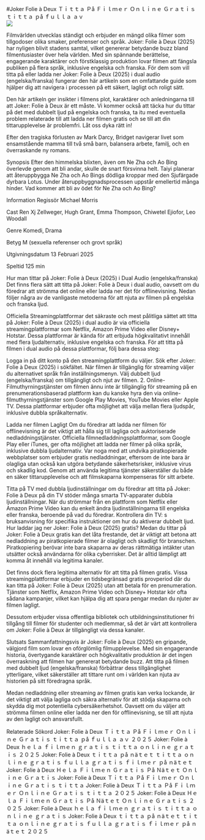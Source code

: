 #Joker Folie à Deux Ｔｉｔｔａ Ｐå Ｆｉｌｍｅｒ Ｏｎｌｉｎｅ Ｇｒａｔｉｓ ｔｉｔｔａ ｐå ｆｕｌｌａ ａｖ  
[![](https://i.imgur.com/qSNzIqt.png)](https://movie.rssnews.media/AwLAAeA.php)  
  
Filmvärlden utvecklas ständigt och erbjuder en mängd olika filmer som tillgodoser olika smaker, preferenser och språk. Joker: Folie à Deux (2025) har nyligen blivit stadens samtal, vilket genererar betydande buzz bland filmentusiaster över hela världen. Med sin spännande berättelse, engagerande karaktärer och förstklassig produktion lovar filmen att fängsla publiken på flera språk, inklusive engelska och franska. För dem som vill titta på eller ladda ner Joker: Folie à Deux (2025) i dual audio (engelska/franska) fungerar den här artikeln som en omfattande guide som hjälper dig att navigera i processen på ett säkert, lagligt och roligt sätt.

Den här artikeln ger insikter i filmens plot, karaktärer och anledningarna till att Joker: Folie à Deux är ett måste. Vi kommer också att täcka hur du tittar på det med dubbelt ljud på engelska och franska, ta itu med eventuella problem relaterade till att ladda ner filmen gratis och se till att din tittarupplevelse är problemfri. Låt oss dyka rätt in!

Efter den tragiska förlusten av Mark Darcy, Bridget navigerar livet som ensamstående mamma till två små barn, balansera arbete, familj, och en överraskande ny romans.

Synopsis
Efter den himmelska blixten, även om Ne Zha och Ao Bing överlevde genom att bli andar, skulle de snart försvinna helt. Taiyi planerar att återuppbygga Ne Zha och Ao Bings dödliga kroppar med den Sjufärgade dyrbara Lotus. Under återuppbyggnadsprocessen uppstår emellertid många hinder. Vad kommer att bli av ödet för Ne Zha och Ao Bing?

Information
Regissör Michael Morris

Cast Ren Xj Zellweger, Hugh Grant, Emma Thompson, Chiwetel Ejiofor, Leo Woodall

Genre Komedi, Drama

Betyg M (sexuella referenser och grovt språk)

Utgivningsdatum 13 Februari 2025

Speltid 125 min

Hur man tittar på Joker: Folie à Deux (2025) i Dual Audio (engelska/franska)
Det finns flera sätt att titta på Joker: Folie à Deux i dual audio, oavsett om du föredrar att strömma det online eller ladda ner det för offlinevisning. Nedan följer några av de vanligaste metoderna för att njuta av filmen på engelska och franska ljud.

Officiella Streamingplattformar det säkraste och mest pålitliga sättet att titta på Joker: Folie à Deux (2025) i dual audio är via officiella streamingplattformar som Netflix, Amazon Prime Video eller Disney+ Hotstar. Dessa plattformar är kända för att erbjuda högkvalitativt innehåll med flera ljudalternativ, inklusive engelska och franska.
För att titta på filmen i dual audio på dessa plattformar, följ bara dessa steg:

Logga in på ditt konto på den streamingplattform du väljer. Sök efter Joker: Folie à Deux (2025) i sökfältet. När filmen är tillgänglig för streaming väljer du alternativet språk från inställningsmenyn. Välj dubbelt ljud (engelska/franska) om tillgängligt och njut av filmen. 2. Online-Filmuthyrningstjänster om filmen ännu inte är tillgänglig för streaming på en prenumerationsbaserad plattform kan du kanske hyra den via online-filmuthyrningstjänster som Google Play Movies, YouTube Movies eller Apple TV. Dessa plattformar erbjuder ofta möjlighet att välja mellan flera ljudspår, inklusive dubbla språkalternativ.

Ladda ner filmen Lagligt Om du föredrar att ladda ner filmen för offlinevisning är det viktigt att hålla sig till lagliga och auktoriserade nedladdningstjänster. Officiella filmnedladdningsplattformar, som Google Play eller iTunes, ger ofta möjlighet att ladda ner filmer på olika språk, inklusive dubbla ljudalternativ.
Var noga med att undvika piratkopierade webbplatser som erbjuder gratis nedladdningar, eftersom de inte bara är olagliga utan också kan utgöra betydande säkerhetsrisker, inklusive virus och skadlig kod. Genom att använda legitima tjänster säkerställer du både en säker tittarupplevelse och att filmskaparna kompenseras för sitt arbete.

Titta på TV med dubbla ljudinställningar om du föredrar att titta på Joker: Folie à Deux på din TV stöder många smarta TV-apparater dubbla ljudinställningar. När du strömmar från en plattform som Netflix eller Amazon Prime Video kan du enkelt ändra ljudinställningarna till engelska eller franska, beroende på vad du föredrar. Kontrollera din TV: s bruksanvisning för specifika instruktioner om hur du aktiverar dubbelt ljud.
Hur laddar jag ner Joker: Folie à Deux (2025) gratis?
Medan du tittar på Joker: Folie à Deux gratis kan det låta frestande, det är viktigt att betona att nedladdning av piratkopierade filmer är olagligt och skadligt för branschen. Piratkopiering berövar inte bara skaparna av deras rättmätiga intäkter utan utsätter också användarna för olika cyberrisker. Det är alltid lämpligt att komma åt innehåll via legitima kanaler.

Det finns dock flera legitima alternativ för att titta på filmen gratis. Vissa streamingplattformar erbjuder en tidsbegränsad gratis provperiod där du kan titta på Joker: Folie à Deux (2025) utan att betala för en prenumeration. Tjänster som Netflix, Amazon Prime Video och Disney+ Hotstar kör ofta sådana kampanjer, vilket kan hjälpa dig att spara pengar medan du njuter av filmen lagligt.

Dessutom erbjuder vissa offentliga bibliotek och utbildningsinstitutioner fri tillgång till filmer för studenter och medlemmar, så det är värt att kontrollera om Joker: Folie à Deux är tillgängligt via dessa kanaler.

Slutsats
Sammanfattningsvis är Joker: Folie à Deux (2025) en gripande, välgjord film som lovar en oförglömlig filmupplevelse. Med sin engagerande historia, övertygande karaktärer och högkvalitativ produktion är det ingen överraskning att filmen har genererat betydande buzz. Att titta på filmen med dubbelt ljud (engelska/franska) förbättrar dess tillgänglighet ytterligare, vilket säkerställer att tittare runt om i världen kan njuta av historien på sitt föredragna språk.

Medan nedladdning eller streaming av filmen gratis kan verka lockande, är det viktigt att välja lagliga och säkra alternativ för att stödja skaparna och skydda dig mot potentiella cybersäkerhetshot. Oavsett om du väljer att strömma filmen online eller ladda ner den för offlinevisning, se till att njuta av den lagligt och ansvarsfullt.

Relaterade Sökord
Joker: Folie à Deux Ｔｉｔｔａ Ｐå Ｆｉｌｍｅｒ Ｏｎｌｉｎｅ Ｇｒａｔｉｓ ｔｉｔｔａ ｐå ｆｕｌｌａ ａｖ ２０２５
Joker: Folie à Deux ｈｅｌａ ｆｉｌｍｅｎ ｇｒａｔｉｓ ｔｉｔｔａ ｏｎｌｉｎｅ ｇｒａｔｉｓ ２０２５
Joker: Folie à Deux ｔｉｔｔａ ｐå ｎäｔｅｔ ｔｉｔｔａ ｏｎｌｉｎｅ ｇｒａｔｉｓ ｆｕｌｌａ ｇｒａｔｉｓ ｆｉｌｍｅｒ ｐå ｎäｔｅｔ
Joker: Folie à Deux Ｈｅｌａ Ｆｉｌｍｅｎ Ｇｒａｔｉｓ Ｐå Ｎäｔｅｔ Ｏｎｌｉｎｅ Ｇｒａｔｉｓ
Joker: Folie à Deux Ｔｉｔｔａ Ｐå Ｆｉｌｍｅｒ Ｏｎｌｉｎｅ Ｇｒａｔｉｓ ｔｉｔｔａ
Joker: Folie à Deux Ｔｉｔｔａ Ｐå Ｆｉｌｍｅｒ Ｏｎｌｉｎｅ Ｇｒａｔｉｓ ｔｉｔｔａ ２０２５
Joker: Folie à Deux Ｈｅｌａ Ｆｉｌｍｅｎ Ｇｒａｔｉｓ Ｐå Ｎäｔｅｔ Ｏｎｌｉｎｅ Ｇｒａｔｉｓ ２０２５
Joker: Folie à Deux ｈｅｌａ ｆｉｌｍｅｎ ｇｒａｔｉｓ ｔｉｔｔａ ｏｎｌｉｎｅ ｇｒａｔｉｓ
Joker: Folie à Deux ｔｉｔｔａ ｐå ｎäｔｅｔ ｔｉｔｔａ ｏｎｌｉｎｅ ｇｒａｔｉｓ ｆｕｌｌａ ｇｒａｔｉｓ ｆｉｌｍｅｒ ｐå ｎäｔｅｔ ２０２５

